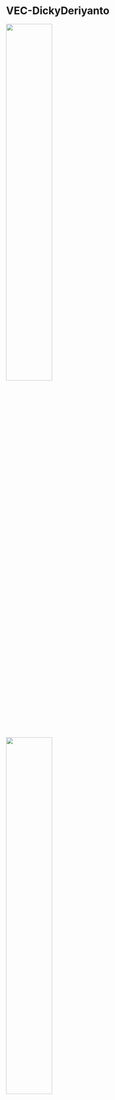 # VEC-DickyDeriyanto

<img src="https://ibb.co.com/Q9f8TG1" width=50% height=50%>
<img src="https://ibb.co.com/6gVyB56" width=50% height=50%>
<img src="https://ibb.co.com/7R3d06C" width=50% height=50%>
<img src="https://ibb.co.com/pxDqGrT" width=50% height=50%>
<img src="https://ibb.co.com/HY1Zntk" width=50% height=50%>

## Getting Started

This project is a starting point for a Flutter application.

A few resources to get you started if this is your first Flutter project:

- [Lab: Write your first Flutter app](https://docs.flutter.dev/get-started/codelab)
- [Cookbook: Useful Flutter samples](https://docs.flutter.dev/cookbook)

For help getting started with Flutter development, view the
[online documentation](https://docs.flutter.dev/), which offers tutorials,
samples, guidance on mobile development, and a full API reference.
